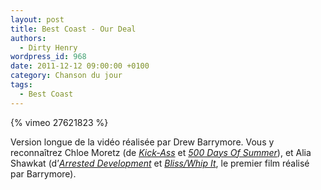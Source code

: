 ```yaml
---
layout: post
title: Best Coast - Our Deal
authors:
  - Dirty Henry
wordpress_id: 968
date: 2011-12-12 09:00:00 +0100
category: Chanson du jour
tags:
  - Best Coast
---
```


{% vimeo 27621823 %}

Version longue de la vidéo réalisée par Drew Barrymore. Vous y reconnaîtrez
Chloe Moretz (de [_Kick-Ass_][i769] et [_500 Days Of Summer_][i538]), et Alia
Shawkat (d’[_Arrested Development_][i934] et [_Bliss/Whip It_][i769], le premier
film réalisé par Barrymore).

[i538]: https://www.deadrooster.org/500-nicolas-et-max/
[i769]: https://www.deadrooster.org/top-cine-2010/
[i934]: https://www.deadrooster.org/arrested-development-le-film/
